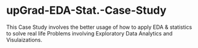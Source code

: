 # upGrad-EDA-Stat.-Case-Study
This Case Study involves the better usage of how to apply EDA &amp; statistics to solve real life Problems involving Exploratory Data Analytics and Visulaizations.
